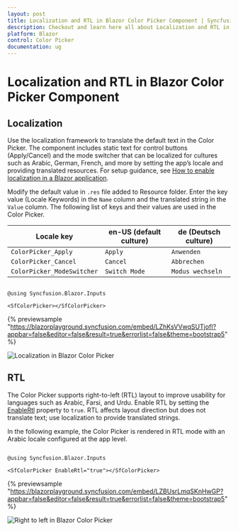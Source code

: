 ```yaml
---
layout: post
title: Localization and RTL in Blazor Color Picker Component | Syncfusion
description: Checkout and learn here all about Localization and RTL in Syncfusion Blazor Color Picker component and more.
platform: Blazor
control: Color Picker
documentation: ug
---
```


# Localization and RTL in Blazor Color Picker Component

## Localization

Use the localization framework to translate the default text in the Color Picker. The component includes static text for control buttons (Apply/Cancel) and the mode switcher that can be localized for cultures such as Arabic, German, French, and more by setting the app’s locale and providing translated resources. For setup guidance, see [How to enable localization in a Blazor application](https://blazor.syncfusion.com/documentation/common/localization#how-to-enable-localization-in-blazor-application).

Modify the default value in `.res` file added to Resource folder. Enter the key value (Locale Keywords) in the `Name` column and the translated string in the `Value` column. The following list of keys and their values are used in the Color Picker.

| Locale key | en-US (default culture) | de (Deutsch culture) |
| ---------- | ------------------------ | -------------------- |
| `ColorPicker_Apply` | `Apply` | `Anwenden` |
| `ColorPicker_Cancel` | `Cancel` | `Abbrechen` |
| `ColorPicker_ModeSwitcher` | `Switch Mode` | `Modus wechseln` |

```cshtml

@using Syncfusion.Blazor.Inputs

<SfColorPicker></SfColorPicker>

```
{% previewsample "https://blazorplayground.syncfusion.com/embed/LZhKsVVwqSUTjofI?appbar=false&editor=false&result=true&errorlist=false&theme=bootstrap5" %}

![Localization in Blazor Color Picker](./images/blazor-colorpicker-localization.png)

## RTL

The Color Picker supports right-to-left (RTL) layout to improve usability for languages such as Arabic, Farsi, and Urdu. Enable RTL by setting the [EnableRtl](https://help.syncfusion.com/cr/blazor/Syncfusion.Blazor.Inputs.SfColorPicker.html#Syncfusion_Blazor_Inputs_SfColorPicker_EnableRtl) property to `true`. RTL affects layout direction but does not translate text; use localization to provide translated strings.

In the following example, the Color Picker is rendered in RTL mode with an Arabic locale configured at the app level.

```cshtml

@using Syncfusion.Blazor.Inputs

<SfColorPicker EnableRtl="true"></SfColorPicker>

```
{% previewsample "https://blazorplayground.syncfusion.com/embed/LZBUsrLmqSKnHwGP?appbar=false&editor=false&result=true&errorlist=false&theme=bootstrap5" %}

![Right to left in Blazor Color Picker](./images/blazor-colorpicker-right-to-left.png)